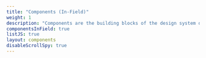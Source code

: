 ```yaml
---
title: "Components (In-Field)"
weight: 1
description: "Components are the building blocks of the design system designed with users in mind."
componentsInField: true
listJS: true
layout: components
disableScrollSpy: true
---
```

